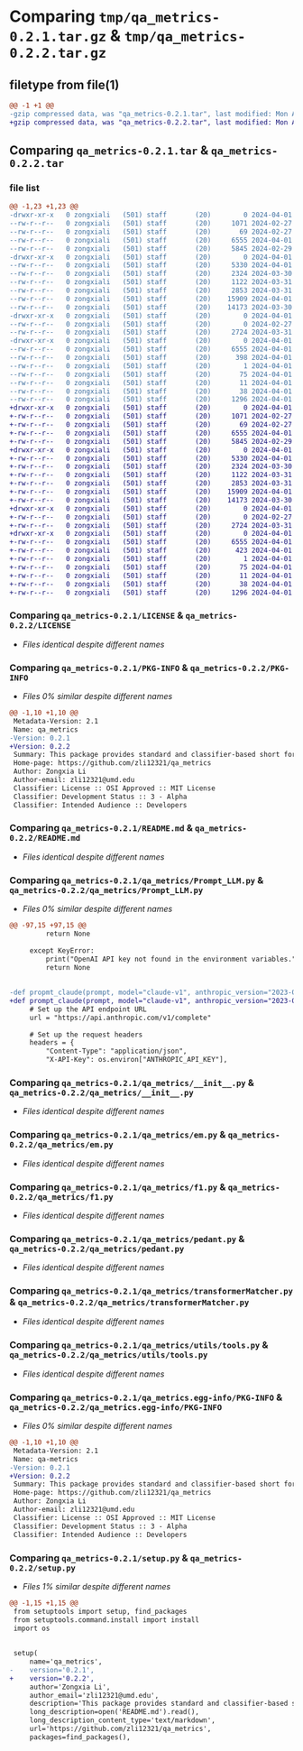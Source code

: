 # Comparing `tmp/qa_metrics-0.2.1.tar.gz` & `tmp/qa_metrics-0.2.2.tar.gz`

## filetype from file(1)

```diff
@@ -1 +1 @@
-gzip compressed data, was "qa_metrics-0.2.1.tar", last modified: Mon Apr  1 23:40:35 2024, max compression
+gzip compressed data, was "qa_metrics-0.2.2.tar", last modified: Mon Apr  1 23:47:51 2024, max compression
```

## Comparing `qa_metrics-0.2.1.tar` & `qa_metrics-0.2.2.tar`

### file list

```diff
@@ -1,23 +1,23 @@
-drwxr-xr-x   0 zongxiali   (501) staff       (20)        0 2024-04-01 23:40:35.007649 qa_metrics-0.2.1/
--rw-r--r--   0 zongxiali   (501) staff       (20)     1071 2024-02-27 04:41:04.000000 qa_metrics-0.2.1/LICENSE
--rw-r--r--   0 zongxiali   (501) staff       (20)       69 2024-02-27 04:41:04.000000 qa_metrics-0.2.1/MANIFEST.in
--rw-r--r--   0 zongxiali   (501) staff       (20)     6555 2024-04-01 23:40:35.007305 qa_metrics-0.2.1/PKG-INFO
--rw-r--r--   0 zongxiali   (501) staff       (20)     5845 2024-02-29 04:35:20.000000 qa_metrics-0.2.1/README.md
-drwxr-xr-x   0 zongxiali   (501) staff       (20)        0 2024-04-01 23:40:35.000704 qa_metrics-0.2.1/qa_metrics/
--rw-r--r--   0 zongxiali   (501) staff       (20)     5330 2024-04-01 23:38:55.000000 qa_metrics-0.2.1/qa_metrics/Prompt_LLM.py
--rw-r--r--   0 zongxiali   (501) staff       (20)     2324 2024-03-30 03:21:43.000000 qa_metrics-0.2.1/qa_metrics/__init__.py
--rw-r--r--   0 zongxiali   (501) staff       (20)     1122 2024-03-31 05:04:42.000000 qa_metrics-0.2.1/qa_metrics/em.py
--rw-r--r--   0 zongxiali   (501) staff       (20)     2853 2024-03-31 04:14:56.000000 qa_metrics-0.2.1/qa_metrics/f1.py
--rw-r--r--   0 zongxiali   (501) staff       (20)    15909 2024-04-01 21:03:35.000000 qa_metrics-0.2.1/qa_metrics/pedant.py
--rw-r--r--   0 zongxiali   (501) staff       (20)    14173 2024-03-30 17:42:06.000000 qa_metrics-0.2.1/qa_metrics/transformerMatcher.py
-drwxr-xr-x   0 zongxiali   (501) staff       (20)        0 2024-04-01 23:40:35.006056 qa_metrics-0.2.1/qa_metrics/utils/
--rw-r--r--   0 zongxiali   (501) staff       (20)        0 2024-02-27 04:41:04.000000 qa_metrics-0.2.1/qa_metrics/utils/__init__.py
--rw-r--r--   0 zongxiali   (501) staff       (20)     2724 2024-03-31 04:49:31.000000 qa_metrics-0.2.1/qa_metrics/utils/tools.py
-drwxr-xr-x   0 zongxiali   (501) staff       (20)        0 2024-04-01 23:40:35.005121 qa_metrics-0.2.1/qa_metrics.egg-info/
--rw-r--r--   0 zongxiali   (501) staff       (20)     6555 2024-04-01 23:40:34.000000 qa_metrics-0.2.1/qa_metrics.egg-info/PKG-INFO
--rw-r--r--   0 zongxiali   (501) staff       (20)      398 2024-04-01 23:40:34.000000 qa_metrics-0.2.1/qa_metrics.egg-info/SOURCES.txt
--rw-r--r--   0 zongxiali   (501) staff       (20)        1 2024-04-01 23:40:34.000000 qa_metrics-0.2.1/qa_metrics.egg-info/dependency_links.txt
--rw-r--r--   0 zongxiali   (501) staff       (20)       75 2024-04-01 23:40:34.000000 qa_metrics-0.2.1/qa_metrics.egg-info/requires.txt
--rw-r--r--   0 zongxiali   (501) staff       (20)       11 2024-04-01 23:40:34.000000 qa_metrics-0.2.1/qa_metrics.egg-info/top_level.txt
--rw-r--r--   0 zongxiali   (501) staff       (20)       38 2024-04-01 23:40:35.007763 qa_metrics-0.2.1/setup.cfg
--rw-r--r--   0 zongxiali   (501) staff       (20)     1296 2024-04-01 23:40:28.000000 qa_metrics-0.2.1/setup.py
+drwxr-xr-x   0 zongxiali   (501) staff       (20)        0 2024-04-01 23:47:51.066779 qa_metrics-0.2.2/
+-rw-r--r--   0 zongxiali   (501) staff       (20)     1071 2024-02-27 04:41:04.000000 qa_metrics-0.2.2/LICENSE
+-rw-r--r--   0 zongxiali   (501) staff       (20)       69 2024-02-27 04:41:04.000000 qa_metrics-0.2.2/MANIFEST.in
+-rw-r--r--   0 zongxiali   (501) staff       (20)     6555 2024-04-01 23:47:51.066382 qa_metrics-0.2.2/PKG-INFO
+-rw-r--r--   0 zongxiali   (501) staff       (20)     5845 2024-02-29 04:35:20.000000 qa_metrics-0.2.2/README.md
+drwxr-xr-x   0 zongxiali   (501) staff       (20)        0 2024-04-01 23:47:51.062007 qa_metrics-0.2.2/qa_metrics/
+-rw-r--r--   0 zongxiali   (501) staff       (20)     5330 2024-04-01 23:46:22.000000 qa_metrics-0.2.2/qa_metrics/Prompt_LLM.py
+-rw-r--r--   0 zongxiali   (501) staff       (20)     2324 2024-03-30 03:21:43.000000 qa_metrics-0.2.2/qa_metrics/__init__.py
+-rw-r--r--   0 zongxiali   (501) staff       (20)     1122 2024-03-31 05:04:42.000000 qa_metrics-0.2.2/qa_metrics/em.py
+-rw-r--r--   0 zongxiali   (501) staff       (20)     2853 2024-03-31 04:14:56.000000 qa_metrics-0.2.2/qa_metrics/f1.py
+-rw-r--r--   0 zongxiali   (501) staff       (20)    15909 2024-04-01 21:03:35.000000 qa_metrics-0.2.2/qa_metrics/pedant.py
+-rw-r--r--   0 zongxiali   (501) staff       (20)    14173 2024-03-30 17:42:06.000000 qa_metrics-0.2.2/qa_metrics/transformerMatcher.py
+drwxr-xr-x   0 zongxiali   (501) staff       (20)        0 2024-04-01 23:47:51.065550 qa_metrics-0.2.2/qa_metrics/utils/
+-rw-r--r--   0 zongxiali   (501) staff       (20)        0 2024-02-27 04:41:04.000000 qa_metrics-0.2.2/qa_metrics/utils/__init__.py
+-rw-r--r--   0 zongxiali   (501) staff       (20)     2724 2024-03-31 04:49:31.000000 qa_metrics-0.2.2/qa_metrics/utils/tools.py
+drwxr-xr-x   0 zongxiali   (501) staff       (20)        0 2024-04-01 23:47:51.064928 qa_metrics-0.2.2/qa_metrics.egg-info/
+-rw-r--r--   0 zongxiali   (501) staff       (20)     6555 2024-04-01 23:47:50.000000 qa_metrics-0.2.2/qa_metrics.egg-info/PKG-INFO
+-rw-r--r--   0 zongxiali   (501) staff       (20)      423 2024-04-01 23:47:50.000000 qa_metrics-0.2.2/qa_metrics.egg-info/SOURCES.txt
+-rw-r--r--   0 zongxiali   (501) staff       (20)        1 2024-04-01 23:47:50.000000 qa_metrics-0.2.2/qa_metrics.egg-info/dependency_links.txt
+-rw-r--r--   0 zongxiali   (501) staff       (20)       75 2024-04-01 23:47:50.000000 qa_metrics-0.2.2/qa_metrics.egg-info/requires.txt
+-rw-r--r--   0 zongxiali   (501) staff       (20)       11 2024-04-01 23:47:50.000000 qa_metrics-0.2.2/qa_metrics.egg-info/top_level.txt
+-rw-r--r--   0 zongxiali   (501) staff       (20)       38 2024-04-01 23:47:51.066934 qa_metrics-0.2.2/setup.cfg
+-rw-r--r--   0 zongxiali   (501) staff       (20)     1296 2024-04-01 23:47:44.000000 qa_metrics-0.2.2/setup.py
```

### Comparing `qa_metrics-0.2.1/LICENSE` & `qa_metrics-0.2.2/LICENSE`

 * *Files identical despite different names*

### Comparing `qa_metrics-0.2.1/PKG-INFO` & `qa_metrics-0.2.2/PKG-INFO`

 * *Files 0% similar despite different names*

```diff
@@ -1,10 +1,10 @@
 Metadata-Version: 2.1
 Name: qa_metrics
-Version: 0.2.1
+Version: 0.2.2
 Summary: This package provides standard and classifier-based short form QA evaluation methods
 Home-page: https://github.com/zli12321/qa_metrics
 Author: Zongxia Li
 Author-email: zli12321@umd.edu
 Classifier: License :: OSI Approved :: MIT License
 Classifier: Development Status :: 3 - Alpha
 Classifier: Intended Audience :: Developers
```

### Comparing `qa_metrics-0.2.1/README.md` & `qa_metrics-0.2.2/README.md`

 * *Files identical despite different names*

### Comparing `qa_metrics-0.2.1/qa_metrics/Prompt_LLM.py` & `qa_metrics-0.2.2/qa_metrics/Prompt_LLM.py`

 * *Files 0% similar despite different names*

```diff
@@ -97,15 +97,15 @@
         return None
 
     except KeyError:
         print("OpenAI API key not found in the environment variables.")
         return None
     
 
-def propmt_claude(prompt, model="claude-v1", anthropic_version="2023-06-01", max_tokens_to_sample=100, temperature=0.7):
+def prompt_claude(prompt, model="claude-v1", anthropic_version="2023-06-01", max_tokens_to_sample=100, temperature=0.7):
     # Set up the API endpoint URL
     url = "https://api.anthropic.com/v1/complete"
 
     # Set up the request headers
     headers = {
         "Content-Type": "application/json",
         "X-API-Key": os.environ["ANTHROPIC_API_KEY"],
```

### Comparing `qa_metrics-0.2.1/qa_metrics/__init__.py` & `qa_metrics-0.2.2/qa_metrics/__init__.py`

 * *Files identical despite different names*

### Comparing `qa_metrics-0.2.1/qa_metrics/em.py` & `qa_metrics-0.2.2/qa_metrics/em.py`

 * *Files identical despite different names*

### Comparing `qa_metrics-0.2.1/qa_metrics/f1.py` & `qa_metrics-0.2.2/qa_metrics/f1.py`

 * *Files identical despite different names*

### Comparing `qa_metrics-0.2.1/qa_metrics/pedant.py` & `qa_metrics-0.2.2/qa_metrics/pedant.py`

 * *Files identical despite different names*

### Comparing `qa_metrics-0.2.1/qa_metrics/transformerMatcher.py` & `qa_metrics-0.2.2/qa_metrics/transformerMatcher.py`

 * *Files identical despite different names*

### Comparing `qa_metrics-0.2.1/qa_metrics/utils/tools.py` & `qa_metrics-0.2.2/qa_metrics/utils/tools.py`

 * *Files identical despite different names*

### Comparing `qa_metrics-0.2.1/qa_metrics.egg-info/PKG-INFO` & `qa_metrics-0.2.2/qa_metrics.egg-info/PKG-INFO`

 * *Files 0% similar despite different names*

```diff
@@ -1,10 +1,10 @@
 Metadata-Version: 2.1
 Name: qa-metrics
-Version: 0.2.1
+Version: 0.2.2
 Summary: This package provides standard and classifier-based short form QA evaluation methods
 Home-page: https://github.com/zli12321/qa_metrics
 Author: Zongxia Li
 Author-email: zli12321@umd.edu
 Classifier: License :: OSI Approved :: MIT License
 Classifier: Development Status :: 3 - Alpha
 Classifier: Intended Audience :: Developers
```

### Comparing `qa_metrics-0.2.1/setup.py` & `qa_metrics-0.2.2/setup.py`

 * *Files 1% similar despite different names*

```diff
@@ -1,15 +1,15 @@
 from setuptools import setup, find_packages
 from setuptools.command.install import install
 import os
 
 
 setup(
     name='qa_metrics',
-    version='0.2.1',
+    version='0.2.2',
     author='Zongxia Li',
     author_email='zli12321@umd.edu',
     description='This package provides standard and classifier-based short form QA evaluation methods',
     long_description=open('README.md').read(),
     long_description_content_type='text/markdown',
     url='https://github.com/zli12321/qa_metrics',
     packages=find_packages(),
```

